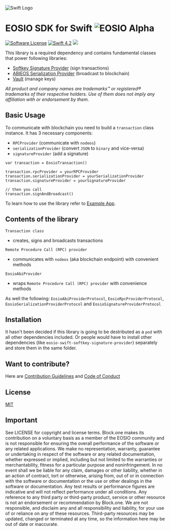 ![Swift Logo](https://raw.githubusercontent.com/EOSIO/eosio-swift/master/img/swift-logo.png?token=AFzwEFrT-riFWTsx7qop866qtgizC7X1ks5conQgwA%3D%3D)
# EOSIO SDK for Swift ![EOSIO Alpha](https://img.shields.io/badge/EOSIO-Alpha-blue.svg)


[![Software License](https://img.shields.io/badge/license-MIT-lightgrey.svg)](https://github.com/EOSIO/eosio-swift/blob/master/LICENSE)
[![Swift 4.2](https://img.shields.io/badge/Language-Swift_4.2-orange.svg)](https://swift.org)
![](https://img.shields.io/badge/Deployment%20Target-iOS%2012-blue.svg)

This library is a required dependency and contains fundamental classes that power following libraries:

* [Softkey Signature Provider](https://github.com/EOSIO/eosio-swift-softkey-signature-provider) (sign transactions)
* [ABIEOS Serialization Provider](https://github.com/EOSIO/eosio-swift-abieos-serialization-provider) (broadcast to blockchain)
* [Vault](https://github.com/EOSIO) (manage keys)

*All product and company names are trademarks™ or registered® trademarks of their respective holders. Use of them does not imply any affiliation with or endorsement by them.*

## Basic Usage

To communicate with blockchain you need to build a `transaction` class instance. It has 3 necessary components:

* `RPCProvider` (communicate with `nodeos`)
* `serializationProvider` (convert `JSON` to `binary` and vice-versa)
* `signatureProvider` (add a signature)

```
var transaction = EosioTransaction()

transaction.rpcProvider = yourRPCProvider
transaction.serializationProvider = yourSerializationProvider
transaction.signatureProvider = yourSignatureProvider

// then you call
transaction.signAndBroadcast()
```

To learn how to use the library refer to [Example App](https://github.com/EOSIO/eosio-reference-ios-authenticator-app).

## Contents of the library

`Transaction class`

* creates, signs and broadcasts transactions

`Remote Procedure Call (RPC) provider`

* communicates with `nodeos` (aka blockchain endpoint) with convenient methods

`EosioAbiProvider`

* wraps `Remote Procedure Call (RPC) provider` with convenience methods

As well the following: `EosioAbiProviderProtocol`, `EosioRpcProviderProtocol`, `EosioSerializationProviderProtocol` and  `EosioSignatureProviderProtocol`

## Installation
It hasn't been decided if this library is going to be destributed as a `pod` with all other dependencies included. Or people would have to install other dependencies (like `eosio-swift-softkey-signature-provider`) separately and store them in the same folder.

## Want to contribute?
Here are [Contribution Guidelines](https://github.com/EOSIO/eosio-swift/blob/master/CONTRIBUTING.md) and [Code of Conduct](./CONTRIBUTING.md#conduct)

## License
[MIT](https://github.com/EOSIO/eosio-swift/blob/master/LICENSE)


## Important

See LICENSE for copyright and license terms.  Block.one makes its contribution on a voluntary basis as a member of the EOSIO community and is not responsible for ensuring the overall performance of the software or any related applications.  We make no representation, warranty, guarantee or undertaking in respect of the software or any related documentation, whether expressed or implied, including but not limited to the warranties or merchantability, fitness for a particular purpose and noninfringement. In no event shall we be liable for any claim, damages or other liability, whether in an action of contract, tort or otherwise, arising from, out of or in connection with the software or documentation or the use or other dealings in the software or documentation.  Any test results or performance figures are indicative and will not reflect performance under all conditions.  Any reference to any third party or third-party product, service or other resource is not an endorsement or recommendation by Block.one.  We are not responsible, and disclaim any and all responsibility and liability, for your use of or reliance on any of these resources. Third-party resources may be updated, changed or terminated at any time, so the information here may be out of date or inaccurate.
